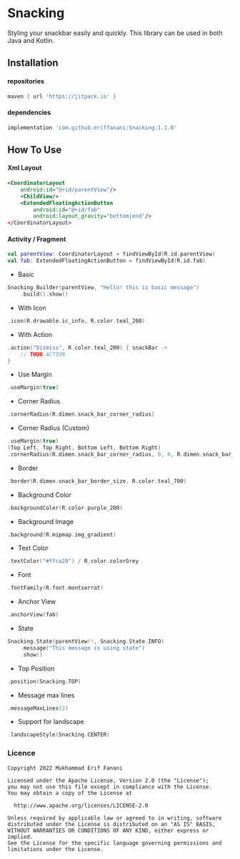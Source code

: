 # Snacking
Styling your snackbar easily and quickly. This library can be used in both Java and Kotlin.

## Installation
#### repositories
```gradle
maven { url 'https://jitpack.io' }
```

#### dependencies
```gradle
implementation 'com.github.eriffanani:Snacking:1.1.0'
```

## How To Use
#### Xml Layout
```xml
<CoordinatorLayout
    android:id="@+id/parentView"/>
    <ChildView/>
    <ExtendedFloatingActionButton
        android:id="@+id/fab"
        android:layout_gravity="bottom|end"/>
</CoordinatorLayout>
```
#### Activity / Fragment
```kotlin
val parentView: CoordinatorLayout = findViewById(R.id.parentView)
val fab: ExtendedFloatingActionButton = findViewById(R.id.fab)
```
* Basic
```kotlin
Snacking.Builder(parentView, "Hello! this is basic message")
    .build().show()
```

* With Icon
```kotlin
.icon(R.drawable.ic_info, R.color.teal_200)
```

* With Action
```kotlin
.action("Dismiss", R.color.teal_200) { snackBar ->
    // TODO ACTION
}
```

* Use Margin
```kotlin
.useMargin(true)
```

* Corner Radius
```kotlin
.cornerRadius(R.dimen.snack_bar_corner_radius)
```

* Corner Radius (Custom)
```kotlin
.useMargin(true)
(Top Left, Top Right, Bottom Left, Bottom Right)
.cornerRadius(R.dimen.snack_bar_corner_radius, 0, 0, R.dimen.snack_bar_corner_radius)
```

* Border
```kotlin
.border(R.dimen.snack_bar_border_size, R.color.teal_700)
```

* Background Color
```kotlin
.backgroundColor(R.color.purple_200)
```

* Background Image
```kotlin
.background(R.mipmap.img_gradient)
```

* Text Color
```kotlin
.textColor("#ffca28") / R.color.colorGrey
```

* Font
```kotlin
.fontFamily(R.font.montserrat)
```

* Anchor View
```kotlin
.anchorView(fab)
```

* State
```kotlin
Snacking.State(parentView!!, Snacking.State.INFO)
    .message("This message is using state")
    .show()
```

* Top Position
```kotlin
.position(Snacking.TOP)
```

* Message max lines
```kotlin
.messageMaxLines(2)
```

* Support for landscape
```kotlin
.landscapeStyle(Snacking.CENTER)
```

### Licence
```license
Copyright 2022 Mukhammad Erif Fanani

Licensed under the Apache License, Version 2.0 (the "License");
you may not use this file except in compliance with the License.
You may obtain a copy of the License at

  http://www.apache.org/licenses/LICENSE-2.0

Unless required by applicable law or agreed to in writing, software
distributed under the License is distributed on an "AS IS" BASIS,
WITHOUT WARRANTIES OR CONDITIONS OF ANY KIND, either express or implied.
See the License for the specific language governing permissions and
limitations under the License.
```
